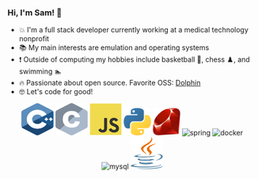 ### Hi, I'm Sam! 👋

- 💥 I'm a full stack developer currently working at a medical technology nonprofit
- 📚 My main interests are emulation and operating systems
- ❗ Outside of computing my hobbies include basketball 🏀, chess ♟️, and swimming 🏊
- 🔥 Passionate about open source. Favorite OSS: [Dolphin](https://github.com/dolphin-emu/dolphin)
- 🤓 Let's code for good!

<p align="center">
    <img src="img/cpp.svg" alt="c++" width="65" height="65"/>
    <img src="img/c.svg" alt="c" width="65" height="65"/>
    <img src="img/javascript.svg" alt="javascript" width="65" height="65"/> 
    <img src="img/python.svg" alt="python" width="55" height="55"/>
    <img src="img/ruby.svg" alt="ruby" width="55" height="55"/>
    <img src="https://www.vectorlogo.zone/logos/reactjs/reactjs-icon.svg" alt="spring" width="55" height="55"/>
    <img src="https://www.vectorlogo.zone/logos/docker/docker-official.svg" alt="docker" width="60" height="50"/>
    <img src="https://www.vectorlogo.zone/logos/postgresql/postgresql-icon.svg" alt="mysql" width="45" height="55"/>
    <img src="img/java.svg" alt="java" width="65" height="65"/> 
</p>
